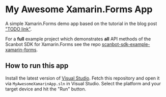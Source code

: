 # My Awesome Xamarin.Forms App

A simple Xamarin.Forms demo app based on the tutorial in the blog post 
["TODO link"](https://scanbot.io/blog/TODO/).

For a **full** example project which demonstrates **all** API methods of the Scanbot SDK for Xamarin.Forms
see the repo [scanbot-sdk-example-xamarin-forms](https://github.com/doo/scanbot-sdk-example-xamarin-forms).

## How to run this app

Install the latest version of [Visual Studio](https://visualstudio.microsoft.com).
Fetch this repository and open it via `MyAwesomeXamarinApp.sln` in Visual Studio.
Select the platform and your target device and hit the "Run" button.

